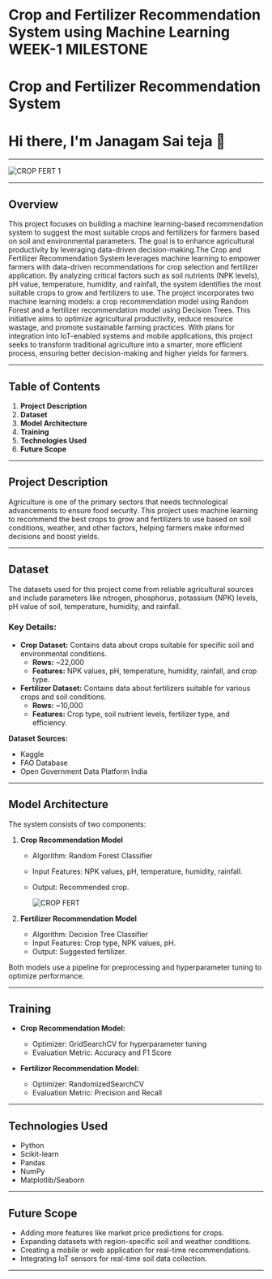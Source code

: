# Crop and Fertilizer Recommendation System using Machine Learning WEEK-1 MILESTONE
 

# Crop and Fertilizer Recommendation System   
# Hi there, I'm Janagam Sai teja 👋  
---

![CROP  FERT 1](https://github.com/user-attachments/assets/e84f2732-7206-4b3b-b453-c4694ae2e89e)

---

## Overview  
This project focuses on building a machine learning-based recommendation system to suggest the most suitable crops and fertilizers for farmers based on soil and environmental parameters. The goal is to enhance agricultural productivity by leveraging data-driven decision-making.The Crop and Fertilizer Recommendation System leverages machine learning to empower farmers with data-driven recommendations for crop selection and fertilizer application. By analyzing critical factors such as soil nutrients (NPK levels), pH value, temperature, humidity, and rainfall, the system identifies the most suitable crops to grow and fertilizers to use. The project incorporates two machine learning models: a crop recommendation model using Random Forest and a fertilizer recommendation model using Decision Trees. This initiative aims to optimize agricultural productivity, reduce resource wastage, and promote sustainable farming practices. With plans for integration into IoT-enabled systems and mobile applications, this project seeks to transform traditional agriculture into a smarter, more efficient process, ensuring better decision-making and higher yields for farmers.

---

## Table of Contents  
1. **Project Description**  
2. **Dataset**  
3. **Model Architecture**   
4. **Training**   
5. **Technologies Used**  
6. **Future Scope**  
---

## Project Description  
Agriculture is one of the primary sectors that needs technological advancements to ensure food security. This project uses machine learning to recommend the best crops to grow and fertilizers to use based on soil conditions, weather, and other factors, helping farmers make informed decisions and boost yields.

---

## Dataset  
The datasets used for this project come from reliable agricultural sources and include parameters like nitrogen, phosphorus, potassium (NPK) levels, pH value of soil, temperature, humidity, and rainfall.  

### Key Details:  
- **Crop Dataset:** Contains data about crops suitable for specific soil and environmental conditions.  
  - **Rows:** ~22,000  
  - **Features:** NPK values, pH, temperature, humidity, rainfall, and crop type.  
- **Fertilizer Dataset:** Contains data about fertilizers suitable for various crops and soil conditions.  
  - **Rows:** ~10,000  
  - **Features:** Crop type, soil nutrient levels, fertilizer type, and efficiency.  

**Dataset Sources:**  
- Kaggle  
- FAO Database  
- Open Government Data Platform India  

---

## Model Architecture  
The system consists of two components:  

1. **Crop Recommendation Model**  
   - Algorithm: Random Forest Classifier  
   - Input Features: NPK values, pH, temperature, humidity, rainfall.  
   - Output: Recommended crop.
     
     ![CROP   FERT](https://github.com/user-attachments/assets/d182b0ad-1d48-42b5-932c-6cdd01673993)
     
2. **Fertilizer Recommendation Model**  
   - Algorithm: Decision Tree Classifier  
   - Input Features: Crop type, NPK values, pH.  
   - Output: Suggested fertilizer.  

Both models use a pipeline for preprocessing and hyperparameter tuning to optimize performance.

---

## Training  
- **Crop Recommendation Model:**  
  - Optimizer: GridSearchCV for hyperparameter tuning  
  - Evaluation Metric: Accuracy and F1 Score  

- **Fertilizer Recommendation Model:**  
  - Optimizer: RandomizedSearchCV  
  - Evaluation Metric: Precision and Recall  

---

## Technologies Used  
- Python  
- Scikit-learn  
- Pandas  
- NumPy  
- Matplotlib/Seaborn  

---

## Future Scope  
- Adding more features like market price predictions for crops.  
- Expanding datasets with region-specific soil and weather conditions.  
- Creating a mobile or web application for real-time recommendations.  
- Integrating IoT sensors for real-time soil data collection.  

---
